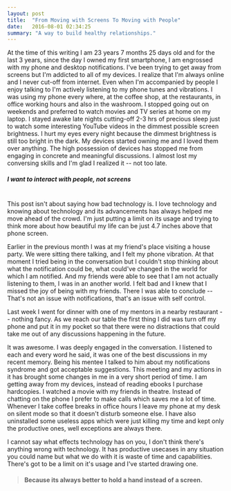 ```yaml
---
layout: post
title:  "From Moving with Screens To Moving with People"
date:   2016-08-01 02:34:25
summary: "A way to build healthy relationships."
---
```


At the time of this writing I am 23 years 7 months 25 days old and for the last 3 years, since the day I owned my first smartphone, I am engrossed with my phone and desktop notifications. I've been trying to get away from screens but I'm addicted to all of my devices. I realize that I'm always online and I never cut-off from internet. Even when I'm accompanied by people I enjoy talking to I'm actively listening to my phone tunes and vibrations. I was using my phone every where, at the coffee shop, at the restaurants, in office working hours and also in the washroom. I stopped going out on weekends and preferred to watch movies and TV series at home on my laptop. I stayed awake late nights cutting-off 2-3 hrs of precious sleep just to watch some interesting YouTube videos in the dimmest possible screen brightness. I hurt my eyes every night because the dimmest brightness is still too bright in the dark. My devices started owning me and I loved them over anything. The high possession of devices has stopped me from engaging in concrete and meaningful discussions. I almost lost my conversing skills and I'm glad I realized it -- not too late.

##### I want to interact with people, not screens
<br/>
This post isn't about saying how bad technology is. I love technology and knowing about technology and its advancements has always helped me move ahead of the crowd. I'm just putting a limit on its usage and trying to think more about how beautiful my life can be just 4.7 inches above that phone screen.

Earlier in the previous month I was at my friend's place visiting a house party. We were sitting there talking, and I felt my phone vibration. At that moment I tried being in the conversation but I couldn't stop thinking about what the notification could be, what could've changed in the world for which I am notified. And my friends were able to see that I am not actually listening to them, I was in an another world. I felt bad and I knew that I missed the joy of being with my friends. There I was able to conclude -- That's not an issue with notifications, that's an issue with self control.

Last week I went for dinner with one of my mentors in a nearby restaurant -- nothing fancy. As we reach our table the first thing I did was turn off my phone and put it in my pocket so that there were no distractions that could take me out of any discussions happening in the future.

It was awesome. I was deeply engaged in the conversation. I listened to each and every word he said, it was one of the best discussions in my recent memory. Being his mentee I talked to him about my notifications syndrome and got acceptable suggestions. This meeting and my actions in it has brought some changes in me in a very short period of time. I am getting away from my devices, instead of reading ebooks I purchase hardcopies. I watched a movie with my friends in theatre. Instead of chatting on the phone I prefer to make calls which saves me a lot of time. Whenever I take coffee breaks in office hours I leave my phone at my desk on silent mode so that it doesn't disturb someone else. I have also uninstalled some useless apps which were just killing my time and kept only the productive ones, well exceptions are always there.

I cannot say what effects technology has on you, I don't think there's anything wrong with technology. It has productive usecases in any situation you could name but what we do with it is waste of time and capabilities. There's got to be a limit on it's usage and I've started drawing one.

>#### Because its always better to hold a hand instead of a screen.
